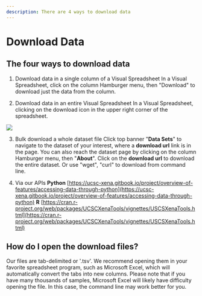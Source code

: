 ```yaml
---
description: There are 4 ways to download data
---
```


# Download Data

## The four ways to download data

1. Download data in a single column of a Visual Spreadsheet In a Visual Spreadsheet, click on the column Hamburger menu, then "Download" to download just the data from the column.

2. Download data in an entire Visual Spreadsheet In a Visual Spreadsheet, clicking on the download icon in the upper right corner of the spreadsheet.

![](../.gitbook/assets/screen-shot-2019-11-01-at-2.51.29-pm.png)

3. Bulk download a whole dataset file Click top banner "**Data Sets**" to navigate to the dataset of your interest, where a **download url** link is in the page. You can also reach the dataset page by clicking on the column Hamburger menu, then "**About**".  Click on the **download url** to download the entire dataset. Or use "wget", "curl" to download from command line. 

4. Via our APIs **Python**  [https://ucsc-xena.gitbook.io/project/overview-of-features/accessing-data-through-python](https://ucsc-xena.gitbook.io/project/overview-of-features/accessing-data-through-python) **R**  [https://cran.r-project.org/web/packages/UCSCXenaTools/vignettes/USCSXenaTools.html](https://cran.r-project.org/web/packages/UCSCXenaTools/vignettes/USCSXenaTools.html)

## **How do I open the download files?**

Our files are tab-delimited or '.tsv'. We recommend opening them in your favorite spreadsheet program, such as Microsoft Excel, which will automatically convert the tabs into new columns. Please note that if you have many thousands of samples, Microsoft Excel will likely have difficulty opening the file. In this case, the command line may work better for you.

